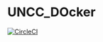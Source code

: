 # UNCC_DOcker
[![CircleCI](https://circleci.com/gh/MrinmayeeKulkarni/unccdocker.svg?style=svg)](https://circleci.com/gh/MrinmayeeKulkarni/unccdocker)
